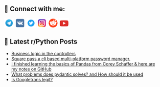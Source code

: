 ## 🔎 Connect with me:
[<img src="https://github.com/bullbesh/bullbesh/blob/main/images/Telegram.png" width="32" height="32" />](https://t.me/bullbesh)
[<img src="https://github.com/bullbesh/bullbesh/blob/main/images/VK.png" width="32" height="32" />](https://vk.com/bullbesh)
[<img src="https://github.com/bullbesh/bullbesh/blob/main/images/Twitter.png" width="32" height="32" />](https://twitter.com/bullbesh1)
[<img src="https://github.com/bullbesh/bullbesh/blob/main/images/Instagram.png" width="32" height="32" />](https://www.instagram.com/bullbesh)
[<img src="https://github.com/bullbesh/bullbesh/blob/main/images/Reddit.png" width="32" height="32" />](https://www.reddit.com/user/bullbesh)
[<img src="https://github.com/bullbesh/bullbesh/blob/main/images/YouTube.png" width="32" height="32" />](https://www.youtube.com/channel/UCtfjRs6uzgq5mfm8S06WTcg)

## 📕 Latest r/Python Posts
<!-- BLOG-POST-LIST:START -->
- [Business logic in the controllers](https://www.reddit.com/r/Python/comments/16xqpof/business_logic_in_the_controllers/)
- [Square pass a cli based multi-platform password manager.](https://www.reddit.com/r/Python/comments/16xqp3d/square_pass_a_cli_based_multiplatform_password/)
- [I finished learning the basics of Pandas from Corey Schaffer &amp; here are my notes on GitHub](https://www.reddit.com/r/Python/comments/16xos4x/i_finished_learning_the_basics_of_pandas_from/)
- [What problems does pydantic solves? and How should it be used](https://www.reddit.com/r/Python/comments/16xnhim/what_problems_does_pydantic_solves_and_how_should/)
- [Is Googletrans legit?](https://www.reddit.com/r/Python/comments/16xnhbg/is_googletrans_legit/)
<!-- BLOG-POST-LIST:END -->
